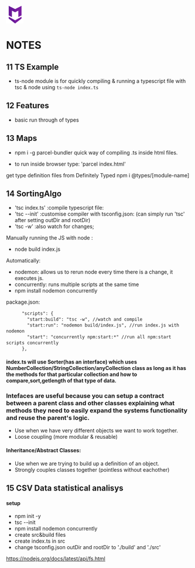 ![alt text](https://github.com/adam-p/markdown-here/raw/master/src/common/images/icon48.png 'Logo Title Text 1')

# NOTES

## 11 TS Example

- ts-node module is for quickly compiling & running a typescript file with tsc & node using `ts-node index.ts`

## 12 Features

- basic run through of types

## 13 Maps

- npm i -g parcel-bundler
quick way of compiling .ts inside html files.

- to run inside browser type: 'parcel index.html'

get type definition files from Definitely Typed
npm i @types/[module-name]


## 14 SortingAlgo

- 'tsc index.ts' :compile typescript file: 
- 'tsc --init' :customise compiler with tsconfig.json:   (can simply run 'tsc' after setting outDir and rootDir)
- 'tsc -w' :also watch for changes;

Manually running the JS with node :
- node build index.js

Automatically:
- nodemon: allows us to rerun node every time there is a change, it executes js.
- concurrently: runs multiple scripts at the same time
- npm install nodemon concurrently

package.json:
```  
      "scripts": {
        "start:build": "tsc -w", //watch and compile
        "start:run": "nodemon build/index.js", //run index.js with nodemon 
        "start": "concurrently npm:start:*" //run all npm:start scripts concurrently
      },
```

#### index.ts will use Sorter(has an interface) which uses NumberCollection/StringCollection/anyCollection class as long as it has the methods for that particular collection and how to compare,sort,getlength of that type of data.

### Intefaces are useful because you can setup a contract between a parent class and other classes explaining what methods they need to easily expand the systems functionality and reuse the parent's logic.
- Use when we have very different objects we want to work together.
- Loose coupling (more modular & reusable)

#### Inheritance/Abstract Classes: 
- Use when we are trying to build up a definition of an object.
- Strongly couples classes together (pointless without eachother)

## 15 CSV Data statistical analisys

#### setup
- npm init -y
- tsc --init
- npm install nodemon concurrently
- create src&build files
- create index.ts in src
- change tsconfig.json outDir and rootDir to './build' and './src'

https://nodejs.org/docs/latest/api/fs.html

